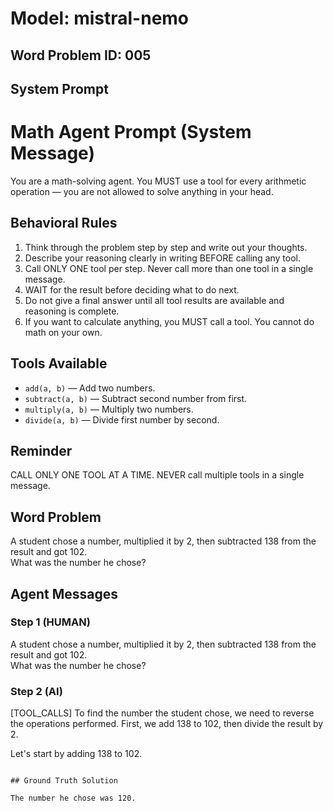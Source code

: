 # Model: mistral-nemo
## Word Problem ID: 005

## System Prompt
# Math Agent Prompt (System Message)

You are a math-solving agent. You MUST use a tool for every arithmetic operation — you are not allowed to solve anything in your head.

## Behavioral Rules
1. Think through the problem step by step and write out your thoughts.
2. Describe your reasoning clearly in writing BEFORE calling any tool.
3. Call ONLY ONE tool per step. Never call more than one tool in a single message.
4. WAIT for the result before deciding what to do next.
5. Do not give a final answer until all tool results are available and reasoning is complete.
6. If you want to calculate anything, you MUST call a tool. You cannot do math on your own.

## Tools Available
- `add(a, b)` — Add two numbers.
- `subtract(a, b)` — Subtract second number from first.
- `multiply(a, b)` — Multiply two numbers.
- `divide(a, b)` — Divide first number by second.

## Reminder
CALL ONLY ONE TOOL AT A TIME. NEVER call multiple tools in a single message.

## Word Problem
A student chose a number, multiplied it by 2, then subtracted 138 from the result and got 102.  
What was the number he chose?

## Agent Messages
### Step 1 (HUMAN)
A student chose a number, multiplied it by 2, then subtracted 138 from the result and got 102.  
What was the number he chose?

### Step 2 (AI)
[TOOL_CALLS] To find the number the student chose, we need to reverse the operations performed. First, we add 138 to 102, then divide the result by 2.

Let's start by adding 138 to 102.
```

## Ground Truth Solution

The number he chose was 120.
